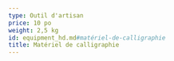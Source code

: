 ```yaml
---
type: Outil d'artisan
price: 10 po
weight: 2,5 kg
id: equipment_hd.md#matériel-de-calligraphie
title: Matériel de calligraphie
---
```


